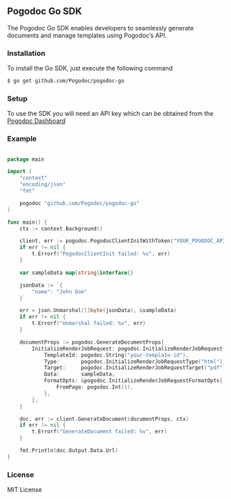 ## Pogodoc Go SDK

The Pogodoc Go SDK enables developers to seamlessly generate documents and manage templates using Pogodoc’s API.

### Installation

To install the Go SDK, just execute the following command

```bash
$ go get github.com/Pogodoc/pogodoc-go
```

### Setup

To use the SDK you will need an API key which can be obtained from the [Pogodoc Dashboard](https://app.pogodoc.com)

### Example

```go

package main

import (
	"context"
	"encoding/json"
	"fmt"

	pogodoc "github.com/Pogodoc/pogodoc-go"
)

func main() {
	ctx := context.Background()

	client, err := pogodoc.PogodocClientInitWithToken("YOUR_POGODOC_API_TOKEN")
	if err != nil {
		t.Errorf("PogodocClientInit failed: %v", err)
	}

	var sampleData map[string]interface{}

	jsonData := `{
		"name": "John Doe"
	}`

	err = json.Unmarshal([]byte(jsonData), &sampleData)
	if err != nil {
		t.Errorf("Unmarshal failed: %v", err)
	}

	documentProps := pogodoc.GenerateDocumentProps{
		InitializeRenderJobRequest: pogodoc.InitializeRenderJobRequest{
			TemplateId: pogodoc.String("your-template-id"),
			Type:       pogodoc.InitializeRenderJobRequestType("html"),
			Target:     pogodoc.InitializeRenderJobRequestTarget("pdf"),
			Data:       sampleData,
			FormatOpts: &pogodoc.InitializeRenderJobRequestFormatOpts{
				FromPage: pogodoc.Int(1),
			},
		},
	}

	doc, err := client.GenerateDocument(documentProps, ctx)
	if err != nil {
		t.Errorf("GenerateDocument failed: %v", err)
	}

	fmt.Println(doc.Output.Data.Url)
}
```

### License

MIT License
